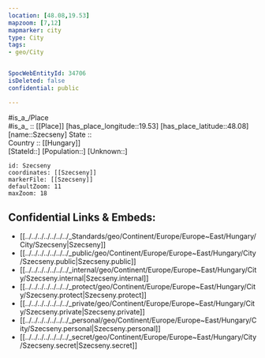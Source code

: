 ```yaml
---
location: [48.08,19.53] 
mapzoom: [7,12] 
mapmarker: city 
type: City
tags:
- geo/City


SpocWebEntityId: 34706
isDeleted: false
confidential: public

---
```

#is_a_/Place  
#is_a_ :: [[Place]] 
[has_place_longitude::19.53] 
[has_place_latitude::48.08] 
[name::Szecseny] 
State ::  
Country :: [[Hungary]]  
[StateId::] 
[Population::] 
[Unknown::] 


```leaflet
id: Szecseny
coordinates: [[Szecseny]] 
markerFile: [[Szecseny]] 
defaultZoom: 11 
maxZoom: 18
```


## Confidential Links & Embeds: 
- [[../../../../../../../_Standards/geo/Continent/Europe/Europe~East/Hungary/City/Szecseny|Szecseny]] 
- [[../../../../../../../_public/geo/Continent/Europe/Europe~East/Hungary/City/Szecseny.public|Szecseny.public]] 
- [[../../../../../../../_internal/geo/Continent/Europe/Europe~East/Hungary/City/Szecseny.internal|Szecseny.internal]] 
- [[../../../../../../../_protect/geo/Continent/Europe/Europe~East/Hungary/City/Szecseny.protect|Szecseny.protect]] 
- [[../../../../../../../_private/geo/Continent/Europe/Europe~East/Hungary/City/Szecseny.private|Szecseny.private]] 
- [[../../../../../../../_personal/geo/Continent/Europe/Europe~East/Hungary/City/Szecseny.personal|Szecseny.personal]] 
- [[../../../../../../../_secret/geo/Continent/Europe/Europe~East/Hungary/City/Szecseny.secret|Szecseny.secret]] 
